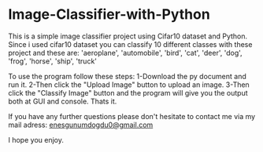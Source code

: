 # Image-Classifier-with-Python
This is a simple image classifier project using Cifar10 dataset and Python.
Since i used cifar10 dataset you can classify 10 different classes with these project and these are:
    'aeroplane',
    'automobile',
    'bird',
    'cat',
    'deer',
    'dog',
    'frog',
    'horse',
    'ship',
    'truck'
    
To use the program follow these steps:
1-Download the py document and run it.
2-Then click the "Upload Image" button to upload an image.
3-Then click the "Classify Image" button and the program will give you the output both at GUI and console.
Thats it.


If you have any further questions please don't hesitate to contact me via my mail adress:
enesgunumdogdu0@gmail.com

I hope you enjoy.
